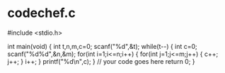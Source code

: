 # codechef.c
#include <stdio.h>

int main(void) {
    int t,n,m,c=0;
    scanf("%d",&t);
    while(t--)
    {
        int c=0;
        scanf("%d%d",&n,&m);
        for(int i=1;i<=n;i++)
        {
            for(int j=1;j<=m;j++)
            {
                c++;
                j++;
            }
            i++;
        }
        printf("%d\n",c);
    }
	// your code goes here
	return 0;
}

